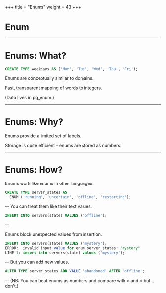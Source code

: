 +++
title = "Enums"
weight = 43
+++

# Enum

---

# Enums: What?

````sql
CREATE TYPE weekdays AS ('Mon', 'Tue', 'Wed', 'Thu', 'Fri');
````

Enums are conceptually similar to domains.

Fast, transparent mapping of words to integers.

(Data lives in pg_enum.)

---

# Enums: Why?

Enums provide a limited set of labels.

Storage is quite efficient - enums are stored as numbers.

---

# Enums: How?

Enums work like enums in other languages.
````sql
CREATE TYPE server_states AS 
  ENUM ('running', 'uncertain', 'offline', 'restarting');
````

--
You can treat them like their text values.
````sql
INSERT INTO servers(state) VALUES ('offline');
````

--

Enums block unexpected values from insertion.
````sql
INSERT INTO servers(state) VALUES ('mystery');
ERROR:  invalid input value for enum server_states: "mystery"
LINE 1: insert into servers(state) values ('mystery');
````

--
But you can add new values.
````sql
ALTER TYPE server_states ADD VALUE 'abandoned' AFTER 'offline';
````
--
(NB: You can treat enums as numbers and compare with > and < but... don't.)

